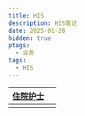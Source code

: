 ```yaml
---
title: HIS
description: HIS笔记
date: 2025-01-28
hidden: true
ptags:
  - 业务
tags:
  - HIS
---
```


| [住院护士](../excalidraw/住院护士.excalidraw.md) |     |
| ---------------------------------------- | --- |
|                                          |     |
